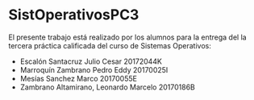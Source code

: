 # SistOperativosPC3
El presente trabajo está realizado por los alumnos para la entrega del la tercera práctica calificada del curso de Sistemas Operativos:
 * Escalón Santacruz Julio Cesar             20172044K
 * Marroquín Zambrano Pedro Eddy             20170025I
 * Mesías Sanchez Marco                      20170055E
 * Zambrano Altamirano, Leonardo Marcelo     20170186B

